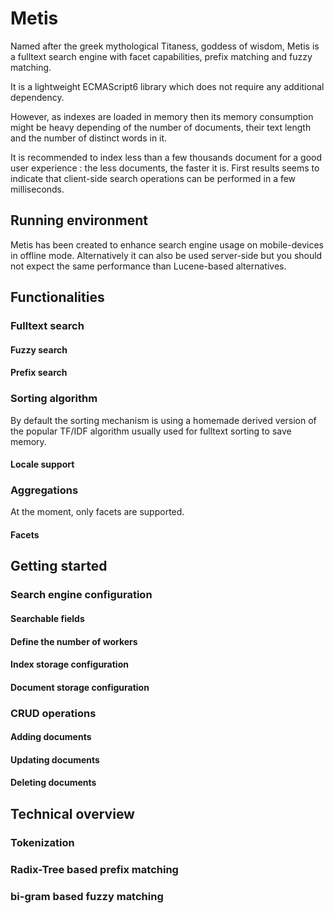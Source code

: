 # Metis
Named after the greek mythological Titaness, goddess of wisdom, Metis is  a fulltext search engine with facet capabilities, prefix matching and fuzzy matching.

It is a lightweight ECMAScript6 library which does not require any additional dependency.

However, as indexes are loaded in memory then its memory consumption might be heavy depending of the number of documents, their text length and the number of distinct words in it.

It is recommended to index less than a few thousands document for a good user experience : the less documents, the faster it is. First results seems to indicate that client-side search operations can be performed in a few milliseconds.


## Running environment

Metis has been created to enhance search engine usage on mobile-devices in offline mode.
Alternatively it can also be used server-side but you should not expect the same performance than Lucene-based alternatives.


## Functionalities

### Fulltext search

#### Fuzzy search

#### Prefix search

### Sorting algorithm

By default the sorting mechanism is using a homemade derived version of the popular TF/IDF algorithm usually used for fulltext sorting to save memory.

#### Locale support

### Aggregations

At the moment, only facets are supported.

#### Facets


## Getting started

### Search engine configuration

#### Searchable fields

#### Define the number of workers

#### Index storage configuration

#### Document storage configuration


### CRUD operations

#### Adding documents

#### Updating documents

#### Deleting documents


## Technical overview

### Tokenization

### Radix-Tree based prefix matching

### bi-gram based fuzzy matching
